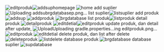 ![editproduk](https://github.com/user-attachments/assets/de577a4a-9413-4506-94bc-f6a1634d2cd8)![addsup](https://github.com/user-attachments/assets/d3e259eb-fa28-45aa-9942-b9c3075fa91e)homepage ![home](https://github.com/user-attachments/assets/e6c670fa-d669-4b71-b055-7c7a7cbb2f7a)
add suplier ![Uploading addsu![brgdatabase](https://github.com/user-attachments/assets/368524c1-8447-439b-8450-3d72670f19ca)p.png…]()
list suplier![listsuplier](https://github.com/user-attachments/assets/171be6b2-849b-4ea9-96e7-c32f213e9913)
add produk ![addsup](https://github.com/user-attachments/assets/ddd67e2f-0360-4a33-8c94-a902605ac3f5)
![addproduk](https://github.com/user-attachments/assets/7015b1d4-374c-4f8b-a3d9-bc2ed600dc94)
![brgdatabase](https://github.com/user-attachments/assets/2335cf3e-754e-4f1a-b8b4-6c0f5eea7ef5)
list produk![listproduk](https://github.com/user-attachments/assets/306f1886-7812-4723-80d4-61ee0a255a79)
detail produk ![detailproduk](https://github.com/user-attachments/assets/4ee95326-cac1-482e-a805-f64a8a1d9ff2)
![editdetial](https://github.com/user-attachments/assets/12a7feb4-9c24-4356-bc36-2791db1a2682)![editproduk](https://github.com/user-attachments/assets/785c2ef8-71c1-4c21-8503-4bc8fa13388f)
update produk, dan detail after update, ![Upload[Uploading gradle.properties…]()ing editproduk.png…]()
![editproduk](https://github.com/user-attachments/assets/ca1de30d-85de-4abd-afda-0330f2bfbfee)
![editdetial](https://github.com/user-attachments/assets/e97c6000-99b6-405b-8e47-c7af02e43dad)
delete produk, dan list after delete ![deleteproduk](https://github.com/user-attachments/assets/d2e91daa-e4a9-4a83-8452-0fb9b2ef0b98)
![listdelete](https://github.com/user-attachments/assets/965ae288-da07-42b0-9a51-2830955bbb58)
database produk ![brgdatabase](https://github.com/user-attachments/assets/86e8a050-6664-4dff-86ba-b0929a6eb486)
database suplier ![supdatabase](https://github.com/user-attachments/assets/78bd374a-78c9-4850-a974-2ae744c76b59)
